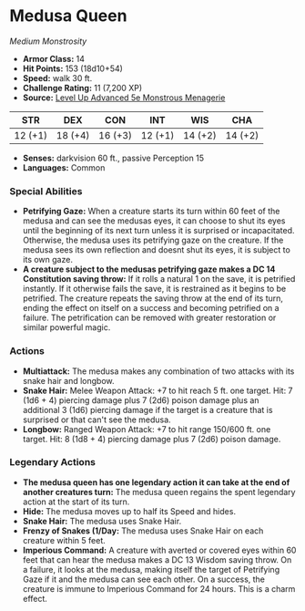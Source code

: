 # Medusa Queen

*Medium* *Monstrosity*

- **Armor Class:** 14
- **Hit Points:** 153 (18d10+54)
- **Speed:** walk 30 ft.
- **Challenge Rating:** 11 (7,200 XP)
- **Source:** [Level Up Advanced 5e Monstrous Menagerie](https://www.levelup5e.com)

| STR | DEX | CON | INT | WIS | CHA |
| --- | --- | --- | --- | --- | --- |
| 12 (+1) | 18 (+4) | 16 (+3) | 12 (+1) | 14 (+2) | 14 (+2) |

- **Senses:** darkvision 60 ft., passive Perception 15
- **Languages:** Common
### Special Abilities
- **Petrifying Gaze:** When a creature starts its turn within 60 feet of the medusa and can see the medusas eyes, it can choose to shut its eyes until the beginning of its next turn unless it is surprised or incapacitated. Otherwise, the medusa uses its petrifying gaze on the creature. If the medusa sees its own reflection and doesnt shut its eyes, it is subject to its own gaze.
- **A creature subject to the medusas petrifying gaze makes a DC 14 Constitution saving throw:** If it rolls a natural 1 on the save, it is petrified instantly. If it otherwise fails the save, it is restrained as it begins to be petrified. The creature repeats the saving throw at the end of its turn, ending the effect on itself on a success and becoming petrified on a failure. The petrification can be removed with greater restoration or similar powerful magic.
### Actions
- **Multiattack:** The medusa makes any combination of two attacks with its snake hair and longbow.
- **Snake Hair:** Melee Weapon Attack: +7 to hit  reach 5 ft.  one target. Hit: 7 (1d6 + 4) piercing damage plus 7 (2d6) poison damage  plus an additional 3 (1d6) piercing damage if the target is a creature that is surprised or that can't see the medusa.
- **Longbow:** Ranged Weapon Attack: +7 to hit  range 150/600 ft.  one target. Hit: 8 (1d8 + 4) piercing damage plus 7 (2d6) poison damage.


### Legendary Actions
- **The medusa queen has one legendary action it can take at the end of another creatures turn:** The medusa queen regains the spent legendary action at the start of its turn.
- **Hide:** The medusa moves up to half its Speed and hides.
- **Snake Hair:** The medusa uses Snake Hair.
- **Frenzy of Snakes (1/Day:** The medusa uses Snake Hair on each creature within 5 feet.
- **Imperious Command:** A creature with averted or covered eyes within 60 feet that can hear the medusa makes a DC 13 Wisdom saving throw. On a failure, it looks at the medusa, making itself the target of Petrifying Gaze if it and the medusa can see each other. On a success, the creature is immune to Imperious Command for 24 hours. This is a charm effect.
